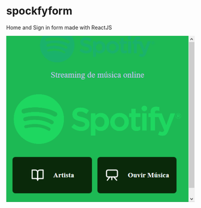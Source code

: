 # spockfyform
Home and Sign in form made with ReactJS

![](https://github.com/spacexjedi/spockfyform/blob/master/src/assets/images/home.png)

